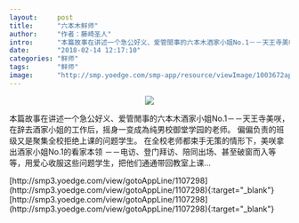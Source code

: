 ```yaml
---
layout:     post
title:      "六本木鲜师"
author:     "作者：藤崎圣人"
intro:      "本篇故事在讲述一个急公好义、爱管閒事的六本木酒家小姐No.1－－天王寺美咲，在辞去酒家小姐的工作后，摇身一变成為纯男校御堂学园的老师。 偏偏负责的班级又是聚集全校拒绝上课的问题学生。 在全校老师都束手无策的情形下，美咲拿出酒家小姐No.1的看家本领 －－电访、登门拜访、陪同出场、甚至破窗而入等等，用爱心收服这些问题学生，把他们通通带回教室上课…"
date:       "2018-02-14 12:17:10"
categories: "鲜师"
tags:       "鲜师"
image:      "http://smp.yoedge.com/smp-app/resource/viewImage/1003672appline.png"
---
```

<div style="text-align: center">
<p><img src="http://smp.yoedge.com/smp-app/resource/viewImage/1003672appline.png"/></p>
</div>
<p class="post-meta">
<span>本篇故事在讲述一个急公好义、爱管閒事的六本木酒家小姐No.1－－天王寺美咲，在辞去酒家小姐的工作后，摇身一变成為纯男校御堂学园的老师。 偏偏负责的班级又是聚集全校拒绝上课的问题学生。 在全校老师都束手无策的情形下，美咲拿出酒家小姐No.1的看家本领 －－电访、登门拜访、陪同出场、甚至破窗而入等等，用爱心收服这些问题学生，把他们通通带回教室上课…</span>
</p>
[http://smp3.yoedge.com/view/gotoAppLine/1107298](http://smp3.yoedge.com/view/gotoAppLine/1107298){:target="_blank"}
[http://smp3.yoedge.com/view/gotoAppLine/1107298](http://smp3.yoedge.com/view/gotoAppLine/1107298){:target="_blank"}


